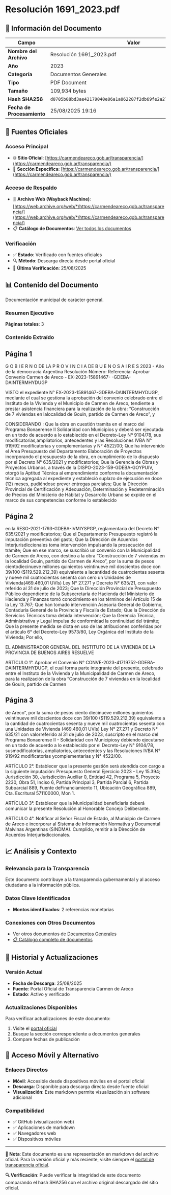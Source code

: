 # Resolución 1691_2023.pdf

## 📄 Información del Documento

| Campo | Valor |
|-------|--------|
| **Nombre del Archivo** | Resolución 1691_2023.pdf |
| **Año** | 2023 |
| **Categoría** | Documentos Generales |
| **Tipo** | PDF Document |
| **Tamaño** | 109,934 bytes |
| **Hash SHA256** | `d0705b08bd3ae42179040e06a1a062207f2db69fe2a27ed8756d2f2165ec01f1` |
| **Fecha de Procesamiento** | 25/08/2025 19:16 |

## 🔗 Fuentes Oficiales

### Acceso Principal
- 🌐 **Sitio Oficial**: [https://carmendeareco.gob.ar/transparencia/](https://carmendeareco.gob.ar/transparencia/)
- 📁 **Sección Específica**: [https://carmendeareco.gob.ar/transparencia/](https://carmendeareco.gob.ar/transparencia/)

### Acceso de Respaldo
- 🗄️ **Archivo Web (Wayback Machine)**: [https://web.archive.org/web/*/https://carmendeareco.gob.ar/transparencia/](https://web.archive.org/web/*/https://carmendeareco.gob.ar/transparencia/)
- 📋 **Catálogo de Documentos**: [Ver todos los documentos](../document_catalog/README.md)

### Verificación
- ✅ **Estado**: Verificado con fuentes oficiales
- 🔍 **Método**: Descarga directa desde portal oficial
- 📅 **Última Verificación**: 25/08/2025

## 📊 Contenido del Documento

Documentación municipal de carácter general.

### Resumen Ejecutivo

**Páginas totales**: 3

### Contenido Extraído

## Página 1

G O B I E R N O DE LA P R O V I N C I A DE B U E N O S A I R E S
2023 - Año de la democracia Argentina
Resolución
Número: 
Referencia:  Aprobar Convenio Carmen de Areco - EX-2023-15891467- -GDEBA-DAINTERMHYDUGP
 
VISTO el expediente N° EX-2023-15891467-GDEBA-DAINTERMHYDUGP, mediante el cual se gestiona la
aprobación del convenio celebrado entre el Instituto de la Vivienda y el Municipio de Carmen de Areco,
tendiente a prestar asistencia financiera para la realización de la obra: “Construcción de 7 viviendas en lalocalidad de Gouin, partido de Carmen de Areco”, y
 
CONSIDERANDO :
Que la obra en cuestión tramita en el marco del Programa Bonaerense II Solidaridad con Municipios y deberá
ser ejecutada en un todo de acuerdo a lo establecido en el Decreto-Ley Nº 9104/78, sus modificatorias,ampliatorios, antecedentes y las Resoluciones IVBA N° 919/92 modificatorias y complementarias y N° 4522/00;
Que ha intervenido el Área Presupuesto del Departamento Elaboración de Proyectos incorporando el
presupuesto de la obra, en cumplimiento de lo dispuesto por el Decreto N° 635/2021 y modificatorios;
Que la Gerencia de Obras y Proyectos Urbanos, a través de la DISPO-2023-159-GDEBA-GOYPUIV, otorgó la
Aptitud Técnica al emprendimiento conforme la documentación técnica agregada al expediente y estableció suplazo de ejecución en doce (12) meses, pudiéndose prever entregas parciales;
Que la Dirección Provincial de Certificación y Adecuación, Determinación y Redeterminación de Precios del
Ministerio de Hábitat y Desarrollo Urbano se expide en el marco de sus competencias conforme lo establecido

## Página 2

en la RESO-2021-1793-GDEBA-IVMIYSPGP, reglamentaria del Decreto N° 635/2021 y modificatorios;
Que el Departamento Presupuesto registró la imputación preventiva del gasto;
Que la Dirección de Acuerdos Interjurisdiccionales toma intervención impulsando la prosecución del trámite;
Que en ese marco, se suscribió un convenio con la Municipalidad de Carmen de Areco, con destino a la obra
“Construcción de 7 viviendas en la localidad Gouin, partido de Carmen de Areco”, por la suma de pesos cientodiecinueve millones quinientos veintinueve mil doscientos doce con 39/100 ($119.529.212,39) equivalente a lacantidad de cuatrocientas sesenta y nueve mil cuatrocientas sesenta con cero un Unidades de Vivienda(469.460,01 UVIs) Ley N° 27.271 y Decreto N° 635/21, con valor referido al 31 de julio de 2023;
Que la Dirección Provincial de Presupuesto Público dependiente de la Subsecretaría de Hacienda del
Ministerio de Hacienda y Finanzas tomó conocimiento en los términos del Artículo 15 de la Ley 13.767;
Que han tomado intervención Asesoría General de Gobierno, Contaduría General de la Provincia y Fiscalía de
Estado;
Que la Dirección de Servicios Técnicos toma debida intervención;
Que la Gerencia Técnica, Administrativa y Legal impulsa de conformidad la continuidad del trámite;
Que la presente medida se dicta en uso de las atribuciones conferidas por el artículo 6° del Decreto-Ley
9573/80, Ley Orgánica del Instituto de la Vivienda;
Por ello,
 
EL ADMINISTRADOR GENERAL DEL INSTITUTO DE LA VIVIENDA
DE LA PROVINCIA DE BUENOS AIRES
RESUELVE
 
 
ARTÍCULO 1°.  Aprobar el Convenio N° CONVE-2023-41719752-GDEBA-DAINTERMHYDUGP, el cual forma
parte integrante del presente, celebrado entre el Instituto de la Vivienda y la Municipalidad de Carmen de
Areco, para la realización de la obra “Construcción de 7 viviendas en la localidad de Gouin, partido de Carmen

## Página 3

de Areco”, por la suma de pesos ciento diecinueve millones quinientos veintinueve mil doscientos doce con
39/100 ($119.529.212,39) equivalente a la cantidad de cuatrocientas sesenta y nueve mil cuatrocientas
sesenta con una Unidades de Vivienda (469.460,01 UVIs) Ley N° 27.271 y Decreto N° 635/21 con valorreferido al 31 de julio de 2023, suscripto en el marco del Programa Bonaerense II - Solidaridad con Municipiosy debiendo  ejecutarse en un todo de acuerdo a lo establecido por el Decreto-Ley N° 9104/78, susmodificatorias, ampliatorios, antecedentes y las Resoluciones IVBA N° 919/92 modificatorias ycomplementarias y N° 4522/00.
 
 
ARTÍCULO 2°.  Establecer que la presente gestión será atendida con cargo a la siguiente imputación:
Presupuesto General Ejercicio 2023 - Ley 15.394; Jurisdicción 30, Jurisdicción Auxiliar 0, Entidad 42, Programa
5, Proyecto 2230, Obra 51, Inciso 6, Partida Principal 3, Partida Parcial 6, Partida Subparcial 889, Fuente deFinanciamiento 11, Ubicación Geográfica 889, Cta. Escritural 571100000, Mon 1.
 
 
ARTÍCULO 3°.  Establecer que la Municipalidad beneficiaria deberá comunicar la presente Resolución al
Honorable Concejo Deliberante.
 
 ARTÍCULO 4°. Notificar al Señor Fiscal de Estado, al Municipio de Carmen de Areco e incorporar al Sistema
de Información Normativa y Documental Malvinas Argentinas (SINDMA). Cumplido, remitir a la Dirección de
Acuerdos Interjurisdiccionales.



## 📈 Análisis y Contexto

### Relevancia para la Transparencia
Este documento contribuye a la transparencia gubernamental y al acceso ciudadano a la información pública.

### Datos Clave Identificados
- **Montos identificados**: 2 referencias monetarias

### Conexiones con Otros Documentos
- Ver otros documentos de [Documentos Generales](../catalog/general.md)
- [📋 Catálogo completo de documentos](../document_catalog/README.md)

## 🔄 Historial y Actualizaciones

### Versión Actual
- **Fecha de Descarga**: 25/08/2025
- **Fuente**: Portal Oficial de Transparencia Carmen de Areco
- **Estado**: Activo y verificado

### Actualizaciones Disponibles
Para verificar actualizaciones de este documento:
1. Visite el [portal oficial](https://carmendeareco.gob.ar/transparencia/)
2. Busque la sección correspondiente a documentos generales
3. Compare fechas de publicación

## 📱 Acceso Móvil y Alternativo

### Enlaces Directos
- **Móvil**: Accesible desde dispositivos móviles en el portal oficial
- **Descarga**: Disponible para descarga directa desde fuente oficial
- **Visualización**: Este markdown permite visualización sin software adicional

### Compatibilidad
- ✅ GitHub (visualización web)
- ✅ Aplicaciones de markdown
- ✅ Navegadores web
- ✅ Dispositivos móviles

---

**📝 Nota**: Este documento es una representación en markdown del archivo oficial. 
Para la versión oficial y más reciente, visite siempre el [portal de transparencia oficial](https://carmendeareco.gob.ar/transparencia/).

**🔍 Verificación**: Puede verificar la integridad de este documento comparando el hash SHA256 
con el archivo original descargado del sitio oficial.
